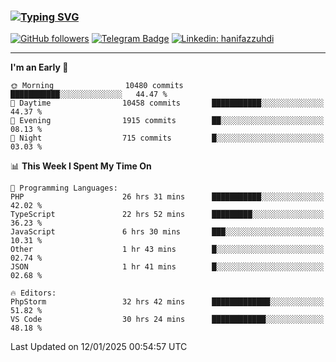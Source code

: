 ### [![Typing SVG](https://readme-typing-svg.herokuapp.com?font=lato&size=22&lines=Hi+There+👋)](https://git.io/typing-svg) 

[![GitHub followers](https://img.shields.io/github/followers/hanifazzuhdi?label=Follow&style=social)](https://github.com/hanifazzuhdi/?tab=follow) 
[![Telegram Badge](https://img.shields.io/badge/-hanif0198-blue?style=social&logo=telegram&link=https://www.t.me/hanif0198/)](https://www.t.me/hanif0198/) 
[![Linkedin: hanifazzuhdi](https://img.shields.io/badge/-hanifazzuhdi-blue?style=flat-square&logo=Linkedin&logoColor=white&link=https://www.linkedin.com/in/hanif-az-zuhdi-69688019b/)](https://www.linkedin.com/in/hanif-az-zuhdi-69688019b/) 

<hr/>

<!--START_SECTION:waka-->
**I'm an Early 🐤** 

```text
🌞 Morning                10480 commits       ███████████░░░░░░░░░░░░░░   44.47 % 
🌆 Daytime                10458 commits       ███████████░░░░░░░░░░░░░░   44.37 % 
🌃 Evening                1915 commits        ██░░░░░░░░░░░░░░░░░░░░░░░   08.13 % 
🌙 Night                  715 commits         █░░░░░░░░░░░░░░░░░░░░░░░░   03.03 % 
```


📊 **This Week I Spent My Time On** 

```text
💬 Programming Languages: 
PHP                      26 hrs 31 mins      ███████████░░░░░░░░░░░░░░   42.02 % 
TypeScript               22 hrs 52 mins      █████████░░░░░░░░░░░░░░░░   36.23 % 
JavaScript               6 hrs 30 mins       ███░░░░░░░░░░░░░░░░░░░░░░   10.31 % 
Other                    1 hr 43 mins        █░░░░░░░░░░░░░░░░░░░░░░░░   02.74 % 
JSON                     1 hr 41 mins        █░░░░░░░░░░░░░░░░░░░░░░░░   02.68 % 

🔥 Editors: 
PhpStorm                 32 hrs 42 mins      █████████████░░░░░░░░░░░░   51.82 % 
VS Code                  30 hrs 24 mins      ████████████░░░░░░░░░░░░░   48.18 % 
```


 Last Updated on 12/01/2025 00:54:57 UTC
<!--END_SECTION:waka-->
